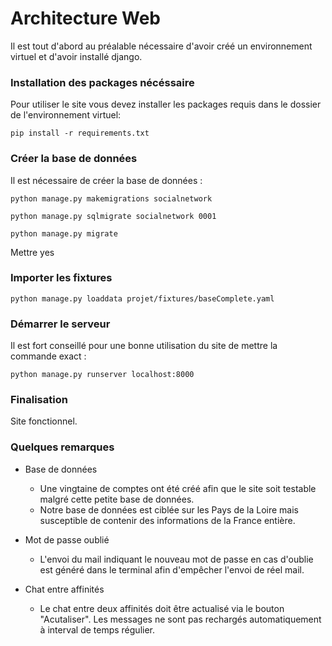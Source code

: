 # Architecture Web

Il est tout d'abord au préalable nécessaire d'avoir créé un environnement virtuel et d'avoir installé django.

### Installation des packages nécéssaire

Pour utiliser le site vous devez installer les packages requis dans le dossier de l'environnement virtuel:

    pip install -r requirements.txt

### Créer la base de données

Il est nécessaire de créer la base de données :

    python manage.py makemigrations socialnetwork
    
    python manage.py sqlmigrate socialnetwork 0001
    
    python manage.py migrate
    
Mettre yes

### Importer les fixtures


    python manage.py loaddata projet/fixtures/baseComplete.yaml 
    

### Démarrer le serveur

Il est fort conseillé pour une bonne utilisation du site de mettre la commande exact :

    python manage.py runserver localhost:8000

### Finalisation

Site fonctionnel.

### Quelques remarques

* Base de données
	* Une vingtaine de comptes ont été créé afin que le site soit testable malgré cette petite base de données.
	* Notre base de données est ciblée sur les Pays de la Loire mais susceptible de contenir des informations de la France entière. 

* Mot de passe oublié
	* L'envoi du mail indiquant le nouveau mot de passe en cas d'oublie est généré dans le terminal afin d'empêcher l'envoi de réel mail.

* Chat entre affinités
	* Le chat entre deux affinités doit être actualisé via le bouton "Acutaliser". Les messages ne sont pas rechargés automatiquement à interval de temps régulier.


